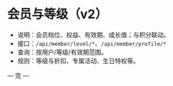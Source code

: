 # 会员与等级（v2）

- 说明：会员档位、权益、有效期、成长值；与积分联动。
- 接口：`/api/member/level/*`、`/api/member/profile/*`
- 查询：按用户/等级/有效期范围。
- 规则：等级与折扣、专属活动、生日特权等。

— 完 —